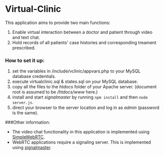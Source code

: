 # Virtual-Clinic
This application aims to provide two main functions: 

1. Enable virtual interaction between a doctor and patient through video and text chat.
2. Hold records of all patients' case histories and corresponding treament prescribed.

### How to set it up:
1. set the variables in /include/vclinic/appvars.php to your MySQL database credentials.
2. execute virtualclinic.sql & states.sql on your MySQL database.
3. copy all the files to the *htdocs* folder of your Apache server. (document root is assumed to be */htdocs/www* here.)
4. install and start *signalmaster* by running `npm install` and then `node server.js`.
5. direct your browser to the server location and log in as *admin* (password is the same).

###Other information:
* The video chat functionality in this application is implemented using [SimpleWebRTC](https://github.com/henrikjoreteg/SimpleWebRTC).
* WebRTC applications require a signaling server. This is implemented using [signalmaster](https://github.com/andyet/signalmaster).
